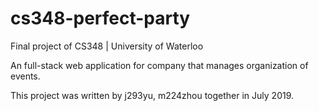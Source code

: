 # cs348-perfect-party
Final project of CS348 | University of Waterloo

An full-stack web application for company that manages organization of events.

This project was written by j293yu, m224zhou together in July 2019.
